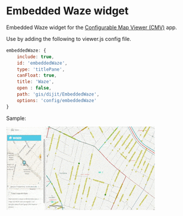 Embedded Waze widget
=================
Embedded Waze widget for the [Configurable Map Viewer (CMV)](https://github.com/cmv/cmv-app) app.

Use by adding the following to viewer.js config file.
```javascript
embeddedWaze: {
    include: true,
    id: 'embeddedWaze',
    type: 'titlePane',
    canFloat: true,
    title: 'Waze',
    open : false,
    path: 'gis/dijit/EmbeddedWaze',
    options: 'config/embeddedWaze'
}
```

Sample:

![Screenshot](./demo_waze_cmv.gif)